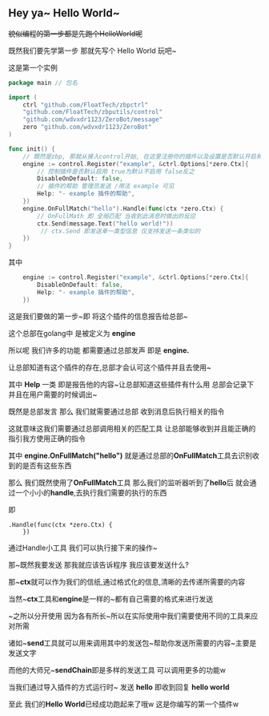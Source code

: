 ## Hey ya~ Hello World~

~~貌似编程的第一步都是先跑个HelloWorld呢~~

既然我们要先学第一步 那就先写个 Hello World 玩吧~



这是第一个实例

```go
package main // 包名

import (
	ctrl "github.com/FloatTech/zbpctrl"
	"github.com/FloatTech/zbputils/control"
    "github.com/wdvxdr1123/ZeroBot/message"
    zero "github.com/wdvxdr1123/ZeroBot"
)

func init() {
	// 既然是zbp, 那就从接入control开始, 在这里注册你的插件以及设置是否默认开启和填写帮助
	engine := control.Register("example", &ctrl.Options[*zero.Ctx]{
		// 控制插件是否默认启用 true为默认不启用 false反之
		DisableOnDefault: false,
		// 插件的帮助 管理员发送 /用法 example 可见
		Help: "- example 插件的帮助",
	})
	engine.OnFullMatch("hello").Handle(func(ctx *zero.Ctx) { 
        // OnFullMath 即 全局匹配 当收到此消息时做出的反应
		ctx.Send(message.Text("hello world!"))
         // ctx.Send 即发送单一类型信息 仅支持发送一条类似的
	}) 
}

```

其中 

```go
	engine := control.Register("example", &ctrl.Options[*zero.Ctx]{
		DisableOnDefault: false,
		Help: "- example 插件的帮助",
	})
```

这是我们要做的第一步~即 将这个插件的信息报告给总部~

这个总部在golang中 是被定义为 **engine** 

所以呢 我们许多的功能 都需要通过总部发声 即是 **engine.**

让总部知道有这个插件的存在,总部才会认可这个插件并且去使用~

其中 **Help** 一类 即是报告他的内容~让总部知道这些插件有什么用 总部会记录下并且在用户需要的时候调出~



既然是总部发言 那么 我们就需要通过总部 收到消息后执行相关的指令

这就意味这我们需要通过总部调用相关的匹配工具 让总部能够收到并且能正确的指引我方使用正确的指令

其中 **engine.OnFullMatch("hello")** 就是通过总部的**OnFullMatch**工具去识别收到的是否有这些东西

那么 我们既然使用了**OnFullMatch**工具 那么我们的监听器听到了**hello**后 就会通过一个小小的**handle**,去执行我们需要的执行的东西

即

```
.Handle(func(ctx *zero.Ctx) { 
	}) 
```

通过Handle小工具 我们可以执行接下来的操作~



那~既然我要发送 那我就应该告诉程序 我应该要发送什么?

那~**ctx**就可以作为我们的信纸,通过格式化的信息,清晰的去传递所需要的内容

当然~**ctx**工具和**engine**是一样的~都有自己需要的格式来进行发送

~之所以分开使用 因为各有所长~所以在实际使用中我们需要使用不同的工具来应对所需

诸如~**send**工具就可以用来调用其中的发送包~帮助你发送所需要的内容~主要是发送文字

而他的大师兄~**sendChain**即是多样的发送工具 可以调用更多的功能w



当我们通过导入插件的方式运行时~ 发送 **hello** 即收到回复 **hello world**

至此 我们的**Hello World**已经成功跑起来了哦w 这是你编写的第一个插件w



